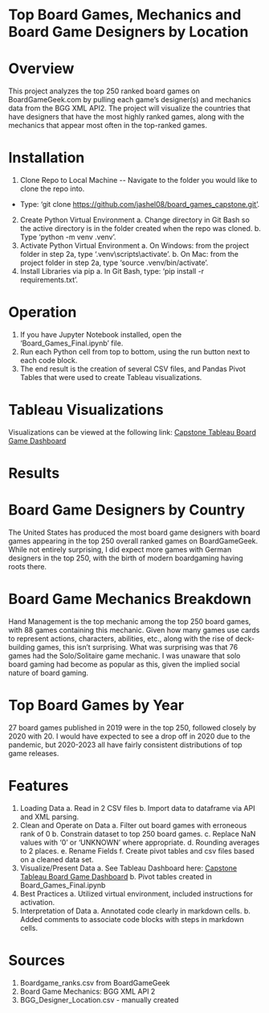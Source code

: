 ﻿# Top Board Games, Mechanics and Board Game Designers by Location

# Overview

This project analyzes the top 250 ranked board games on BoardGameGeek.com by pulling each game’s designer(s) and mechanics data from the BGG XML API2. The project will visualize the countries that have designers that have the most highly ranked games, along with the mechanics that appear most often in the top-ranked games.

# Installation
1) Clone Repo to Local Machine
 -- Navigate to the folder you would like to clone the repo into.
 - Type: ‘git clone https://github.com/jashel08/board_games_capstone.git’.
2) Create Python Virtual Environment 
    a. Change directory in Git Bash so the active directory is in the folder created when the repo was cloned.
    b. Type ‘python -m venv .venv’.
3) Activate Python Virtual Environment
    a. On Windows: from the project folder in step 2a, type ‘.venv\scripts\activate’.
    b. On Mac: from the project folder in step 2a, type ‘source .venv/bin/activate’.
4) Install Libraries via pip
    a. In Git Bash, type: ‘pip install -r requirements.txt’.

# Operation
1) If you have Jupyter Notebook installed, open the ‘Board_Games_Final.ipynb’ file.
2) Run each Python cell from top to bottom, using the run button next to each code block.
3) The end result is the creation of several CSV files, and Pandas Pivot Tables that were used to create Tableau visualizations.

# Tableau Visualizations
Visualizations can be viewed at the following link: [Capstone Tableau Board Game Dashboard](https://public.tableau.com/views/jashel08Capstone-BoardGames/Dashboard1_1?:language=en-US&:sid=&:redirect=auth&:display_count=n&:origin=viz_share_link)

# Results

# Board Game Designers by Country

The United States has produced the most board game designers with board games appearing in the top 250 overall ranked games on BoardGameGeek. While not entirely surprising, I did expect more games with German designers in the top 250, with the birth of modern boardgaming having roots there.

# Board Game Mechanics Breakdown

Hand Management is the top mechanic among the top 250 board games, with 88 games containing this mechanic. Given how many games use cards to represent actions, characters, abilities, etc., along with the rise of deck-building games, this isn’t surprising. What was surprising was that 76 games had the Solo/Solitaire game mechanic. I was unaware that solo board gaming had become as popular as this, given the implied social nature of board gaming.

# Top Board Games by Year 

27 board games published in 2019 were in the top 250, followed closely by 2020 with 20. I would have expected to see a drop off in 2020 due to the pandemic, but 2020-2023 all have fairly consistent distributions of top game releases.

# Features

1) Loading Data
    a. Read in 2 CSV files
    b. Import data to dataframe via API and XML parsing.
2) Clean and Operate on Data
    a. Filter out board games with erroneous rank of 0
    b. Constrain dataset to top 250 board games.
    c. Replace NaN values with ‘0’ or ‘UNKNOWN’ where appropriate.
    d. Rounding averages to 2 places.
    e. Rename Fields
    f. Create pivot tables and csv files based on a cleaned data set.
3) Visualize/Present Data
    a. See Tableau Dashboard here: [Capstone Tableau Board Game Dashboard](https://public.tableau.com/views/jashel08Capstone-BoardGames/Dashboard1_1?:language=en-US&:sid=&:redirect=auth&:display_count=n&:origin=viz_share_link)
    b. Pivot tables created in Board_Games_Final.ipynb
4) Best Practices
    a. Utilized virtual environment, included instructions for activation.
5) Interpretation of Data
    a. Annotated code clearly in markdown cells.
    b. Added comments to associate code blocks with steps in markdown cells.

# Sources
1) Boardgame_ranks.csv from BoardGameGeek
2) Board Game Mechanics: BGG XML API 2
3) BGG_Designer_Location.csv - manually created






